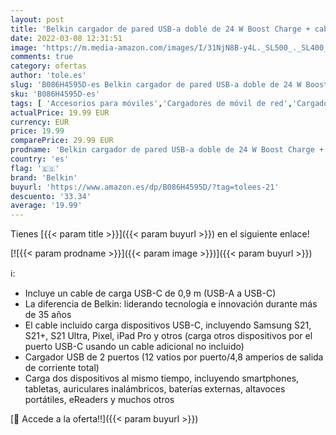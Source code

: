 ```yaml
---
layout: post
title: 'Belkin cargador de pared USB-a doble de 24 W Boost Charge + cable USB-A a USB-C  adaptador de pared USB para dispositivos de Samsung  Pixel  iPad Pro y otros '
date: 2022-03-08 12:31:51
image: 'https://m.media-amazon.com/images/I/31NjN8B-y4L._SL500_._SL400_.jpg'
comments: true
category: ofertas
author: 'tole.es'
slug: 'B086H4595D-es Belkin cargador de pared USB-a doble de 24 W Boost Charge...'
sku: 'B086H4595D-es'
tags: [ 'Accesorios para móviles','Cargadores de móvil de red','Cargadores para móviles','Comunicación móvil y accesorios','Electrónica','belkin','ipad', ]
actualPrice: 19.99 EUR
currency: EUR
price: 19.99
comparePrice: 29.99 EUR
prodname: 'Belkin cargador de pared USB-a doble de 24 W Boost Charge + cable USB-A a USB-C  adaptador de pared USB para dispositivos de Samsung  Pixel  iPad Pro y otros '
country: 'es'
flag: '🇪🇸'
brand: 'Belkin'
buyurl: 'https://www.amazon.es/dp/B086H4595D/?tag=tolees-21'
descuento: '33.34'
average: '19.99'
---
```


Tienes [{{< param title >}}]({{< param buyurl >}}) en el siguiente enlace!

[![{{< param prodname >}}]({{< param image >}})]({{< param buyurl >}})

ℹ️:

- Incluye un cable de carga USB-C de 0,9 m (USB-A a USB-C)
- La diferencia de Belkin: liderando tecnología e innovación durante más de 35 años
- El cable incluido carga dispositivos USB-C, incluyendo Samsung S21, S21+, S21 Ultra, Pixel, iPad Pro y otros (carga otros dispositivos por el puerto USB-C usando un cable adicional no incluido)
- Cargador USB de 2 puertos (12 vatios por puerto/4,8 amperios de salida de corriente total)
- Carga dos dispositivos al mismo tiempo, incluyendo smartphones, tabletas, auriculares inalámbricos, baterías externas, altavoces portátiles, eReaders y muchos otros

[🛒 Accede a la oferta!!]({{< param buyurl >}})
